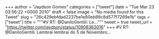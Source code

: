 
+++
author = "Jaydson Gomes"
categories = ["tweet"]
date = "Tue Mar 23 03:56:22 +0000 2010"
draft = false
image = "No media found for this Tweet"
slug = "26c429ebfdad2237be1e80eb88c8d577f7269e1b"
tags = ["tweet"]
title = """#V RT: @DaniloGentili: Le..."""
tweet = true
tweet_url = "https://twitter.com/jaydson/status/10908363016"
+++
#V RT: @DaniloGentili: Lembrai lembrai do 5 de Novembro...
